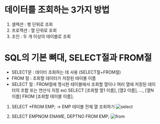 # 데이터를 조회하는 3가지 방법
1. 셀렉션 : 행 단위로 조회
2. 프로젝션 : 열 단위로 조회
3. 조인 : 두 개 이상의 테이블로 조회

# SQL의 기본 뼈대, SELECT절과 FROM절
- SELECT문 : 데이터 조회하는 데 사용 (SELECT절+FROM절)
- FROM 절 : 조회할 데이터가 저장된 테이블 이름
- SELECT 절 : FROM절에 명시한 테이블에서 조회할 열이나 여러 열에 저장된 데이터의 조합 또는 연산식 지정
ex) SELECT [조회할 열1 이름], [열2 이름], ..., [열N 이름]
    FROM   [조회할 테이블 이름];

1. SELECT *FROM EMP;        -> EMP 테이블 전체 열 조회하기
![select](https://user-images.githubusercontent.com/46295659/50833005-44637600-1393-11e9-9acd-3599f1e71987.JPG)

2. SELECT EMPNOM ENAME, DEPTNO
        FROM EMP;
![from](https://user-images.githubusercontent.com/46295659/50833136-a8863a00-1393-11e9-8ebb-1caa7d6fd8c4.JPG)
